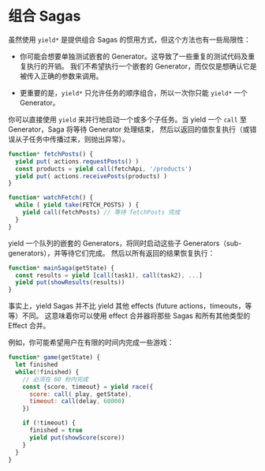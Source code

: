 # 组合 Sagas

虽然使用 `yield*` 是提供组合 Sagas 的惯用方式，但这个方法也有一些局限性：

- 你可能会想要单独测试嵌套的 Generator。这导致了一些重复的测试代码及重复执行的开销。
我们不希望执行一个嵌套的 Generator，而仅仅是想确认它是被传入正确的参数来调用。

- 更重要的是，`yield*` 只允许任务的顺序组合，所以一次你只能 `yield*` 一个 Generator。

你可以直接使用 `yield` 来并行地启动一个或多个子任务。当 yield 一个 `call` 至 Generator，Saga 将等待 Generator 处理结束，
然后以返回的值恢复执行（或错误从子任务中传播过来，则抛出异常）。

```javascript
function* fetchPosts() {
  yield put( actions.requestPosts() )
  const products = yield call(fetchApi, '/products')
  yield put( actions.receivePosts(products) )
}

function* watchFetch() {
  while ( yield take(FETCH_POSTS) ) {
    yield call(fetchPosts) // 等待 fetchPosts 完成
  }
}
```

yield 一个队列的嵌套的 Generators，将同时启动这些子 Generators（sub-generators），并等待它们完成。
然后以所有返回的结果恢复执行：

```javascript
function* mainSaga(getState) {
  const results = yield [call(task1), call(task2), ...]
  yield put(showResults(results))
}
```

事实上，yield Sagas 并不比 yield 其他 effects (future actions，timeouts，等等）不同。
这意味着你可以使用 effect 合并器将那些 Sagas 和所有其他类型的 Effect 合并。

例如，你可能希望用户在有限的时间内完成一些游戏：

```javascript
function* game(getState) {
  let finished
  while(!finished) {
    // 必须在 60 秒内完成
    const {score, timeout} = yield race({
      score: call( play, getState),
      timeout: call(delay, 60000)
    })

    if (!timeout) {
      finished = true
      yield put(showScore(score))
    }
  }
}
```
